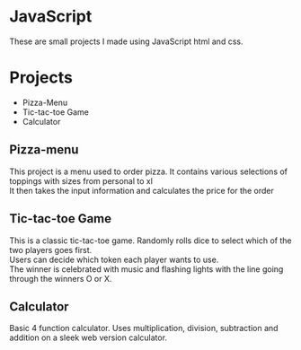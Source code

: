 <h1>JavaScript</h1>
These are small projects I made using JavaScript html and css.

<h1>Projects</h1>
<ul>
<li>Pizza-Menu</li>
<li>Tic-tac-toe Game</li>
<li>Calculator</li>
</ul>

<h2>Pizza-menu</h2>

<p>This project is a menu used to order pizza. It contains various selections of toppings with sizes from personal to xl <br>
It then takes the input information and calculates the price for the order</p>

<h2>Tic-tac-toe Game</h2>

<p>This is a classic tic-tac-toe game. Randomly rolls dice to select which of the two players goes first.<br>
 Users can decide which token each player wants to use. <br>
 The winner is celebrated with music and flashing lights with the line going through the winners O or X.</p>

 <h2>Calculator</h2>
 <p>Basic 4 function calculator. Uses multiplication, division, subtraction and addition on a sleek web version calculator.</p>
 
